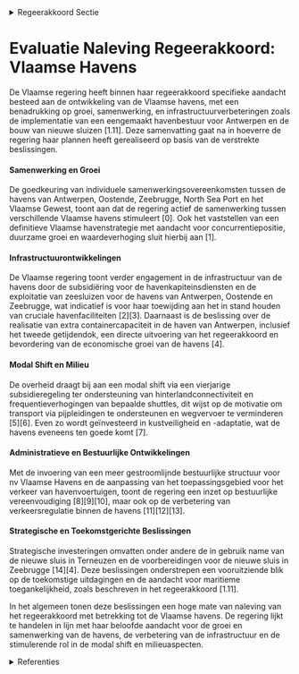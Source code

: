 

<details>
        <summary>Regeerakkoord Sectie </summary>
        <p>1.11 Havens De Vlaamse havens zijn de motor van de Vlaamse economie. We stimuleren de samenwerking tussen de verschillende Vlaamse havens en zorgen voor voldoende groeikansen voor elke haven. We vergroten de slagkracht van de havens van Antwerpen, North Sea Port, Oostende en Zeebrugge. We faciliteren een eengemaakt haven-bestuur voor linker- en rechteroever van het Antwerpse havengebied. Vanuit het Vlaams niveau nemen we de verantwoordelijkheid om ervoor te zorgen dat alle informatica en communicatie technologieplatformen van alle actoren op elkaar worden afgestemd. We gaan na welke bestuurlijke vereenvoudi-gingen doorgevoerd kunnen worden en evalueren het havendecreet om beter in te spelen op de toekomstige uitdagingen. De samenwerking met de havens is vastgelegd in een koepelovereenkomst die nu doorvertaald wordt in individuele overeenkomsten per haven. Uitgangspunt is dat de havens binnen dit kader zelf verantwoordelijk worden voor hun werking en ook expliciet aangeven welke bijdrage zij zullen leveren aan de noodzakelijke modal shift in het goederenverkeer. De Vlaamse overheid blijft verantwoordelijk voor haar decretaal vastgelegde kerntaken met name de maritieme toegang, sluiscomplexen en de werking van de Havenkapiteinsdienst. De Vlaamse regering engageert zich tegelijkertijd om verder maximaal bij te dragen aan de strategische investeringen in de havens. Tijdens deze bestuursperiode wordt de nieuwe sluis in Terneuzen in gebruik genomen en wordt gestart aan de bouw van de nieuwe sluis in Zeebrugge. We nemen zo snel mogelijk een robuust voorkeursbe-sluit voor de realisatie van extra containercapaci-teit voor de haven van Antwerpen – inclusief het tweede getijdendok – zodat de werken zo spoedig mogelijk kunnen aanvangen. Pijpleidingen moeten als een volwaardige trans-portmodus worden ingezet om de modal shift te ondersteunen. We reserveren ruimte voor leidin-genzones die de aanleg van bijkomende pijplei-dingen mogelijk maken. We werken een structurele oplossing uit voor het verzekeren van de continuïteit van de dienstverle-ning in het kader van de toegankelijkheid van de Vlaamse havens. Samen met de loodsen worden de voorwaarden onderzocht waaronder de Dienst Afzonderlijk Beheer Loodswezen kan evolueren naar een bedrijfsstructuur in eigen beheer van die loodsen. Het garanderen van de kustveiligheid bij een veranderend klimaat blijft absolute prioriteit. In samenwerking met de lokale besturen die hierin ook een verantwoordelijkheid opnemen, werken we aan klimaatadaptatie door te investeren in kustveiligheid wat ook de Vlaamse havens ten goede komt. </p>
        </details> 

# Evaluatie Naleving Regeerakkoord: Vlaamse Havens

De Vlaamse regering heeft binnen haar regeerakkoord specifieke aandacht besteed aan de ontwikkeling van de Vlaamse havens, met een benadrukking op groei, samenwerking, en infrastructuurverbeteringen zoals de implementatie van een eengemaakt havenbestuur voor Antwerpen en de bouw van nieuwe sluizen [1.11]. Deze samenvatting gaat na in hoeverre de regering haar plannen heeft gerealiseerd op basis van de verstrekte beslissingen.

#### Samenwerking en Groei
De goedkeuring van individuele samenwerkingsovereenkomsten tussen de havens van Antwerpen, Oostende, Zeebrugge, North Sea Port en het Vlaamse Gewest, toont aan dat de regering actief de samenwerking tussen verschillende Vlaamse havens stimuleert \[0\]. Ook het vaststellen van een definitieve Vlaamse havenstrategie met aandacht voor concurrentiepositie, duurzame groei en waardeverhoging sluit hierbij aan \[1\]. 

#### Infrastructuurontwikkelingen
De Vlaamse regering toont verder engagement in de infrastructuur van de havens door de subsidiëring voor de havenkapiteinsdiensten en de exploitatie van zeesluizen voor de havens van Antwerpen, Oostende en Zeebrugge, wat indicatief is voor haar toewijding aan het in stand houden van cruciale havenfaciliteiten \[2\]\[3\]. Daarnaast is de beslissing over de realisatie van extra containercapaciteit in de haven van Antwerpen, inclusief het tweede getijdendok, een directe uitvoering van het regeerakkoord en bevordering van de economische groei van de havens \[4\].

#### Modal Shift en Milieu
De overheid draagt bij aan een modal shift via een vierjarige subsidieregeling ter ondersteuning van hinterlandconnectiviteit en frequentieverhogingen van bepaalde shuttles, dit wijst op de motivatie om transport via pijpleidingen te ondersteunen en wegvervoer te verminderen \[5\]\[6\]. Even zo wordt geïnvesteerd in kustveiligheid en -adaptatie, wat de havens eveneens ten goede komt \[7\].

#### Administratieve en Bestuurlijke Ontwikkelingen
Met de invoering van een meer gestroomlijnde bestuurlijke structuur voor nv Vlaamse Havens en de aanpassing van het toepassingsgebied voor het verkeer van havenvoertuigen, toont de regering een inzet op bestuurlijke vereenvoudiging \[8\]\[9\]\[10\], maar ook op de verbetering van verkeersregulatie binnen de havens \[11\]\[12\]\[13\].

#### Strategische en Toekomstgerichte Beslissingen
Strategische investeringen omvatten onder andere de in gebruik name van de nieuwe sluis in Terneuzen en de voorbereidingen voor de nieuwe sluis in Zeebrugge \[14\]\[4\]. Deze beslissingen onderstrepen een vooruitziende blik op de toekomstige uitdagingen en de aandacht voor maritieme toegankelijkheid, zoals beschreven in het regeerakkoord [1.11].

In het algemeen tonen deze beslissingen een hoge mate van naleving van het regeerakkoord met betrekking tot de Vlaamse havens. De regering lijkt te handelen in lijn met haar beloofde aandacht voor de groei en samenwerking van de havens, de verbetering van de infrastructuur en de stimulerende rol in de modal shift en milieuaspecten.

<details>
        <summary> Referenties</summary>
        **[\[0\]](http://themis.vlaanderen.be/id/nieuwsbrief-info/61B8BF05364ED900090015DC)** : **(2021-12-17)** Vlaamse havenstrategie: ontwerpen van individuele samenwerkingsovereenkomst tussen de havens van Antwerpen, Oostende, Zeebrugge, North Sea Port en het Vlaamse Gewest   Aansluitend op de definitieve go... 

**[\[1\]](http://themis.vlaanderen.be/id/nieuwsbrief-info/61B8BD80364ED900090015D0)** : **(2021-12-17)** Vlaamse havenstrategie   De Vlaamse Regering hecht haar definitieve goedkeuring aan de Vlaamse havenstrategie. Met de Vlaamse havenstrategie zet de Vlaamse overheid in op een verbreding en verdieping ... 

**[\[2\]](http://themis.vlaanderen.be/id/resource/aca16a40-4925-11ec-94bb-99a9d1e168fe)** : **(2020-12-18)** Havens: havenkapiteindiensten en sluizen Acht ontwerpen van overeenkomst  De Vlaamse Regering keurt de overeenkomsten goed over de financiële tegemoetkomingen van het Vlaams Gewest voor de havenkapite... 

**[\[3\]](http://themis.vlaanderen.be/id/nieuwsbrief-info/61B8704D364ED9000900143C)** : **(2021-12-17)** Havenbedrijven: subsidie aanleg, onderhoud en exploitatie zeesluizen Ontwerpbesluit van de Vlaamse Regering tot toekenning van subsidies aan de havenbedrijven voor de aanleg en de instandhouding, met ... 

**[\[4\]](http://themis.vlaanderen.be/id/resource/ed4ccc10-492a-11ec-94bb-99a9d1e168fe)** : **(2020-01-31)** Voorkeursbesluit complex project extra containerbehandelingscapaciteit in het havengebied Antwerpen (ECA) Voorontwerp van besluit van de Vlaamse Regering tot definitieve vaststelling van het voorkeurs... 

**[\[5\]](http://themis.vlaanderen.be/id/nieuwsbrief-info/6194C901364ED90008000173)** : **(2021-11-19)** Impulsprogramma binnenvaart: subsidieregeling Voorontwerp van besluit van de Vlaamse Regering betreffende een vierjarige subsidieregeling ter bevordering van de hinterlandconnectiviteit van de Vlaamse... 

**[\[6\]](http://themis.vlaanderen.be/id/nieuwsbrief-info/61DE981D364ED900080009A4)** : **(2022-01-14)** Impulsprogramma binnenvaart: subsidieregeling Ontwerpbesluit van de Vlaamse Regering betreffende een vierjarige subsidieregeling ter bevordering van de hinterlandconnectiviteit van de Vlaamse zeehaven... 

**[\[7\]](http://themis.vlaanderen.be/id/nieuwsbrief-info/6358F7201EA6B745D23CC8C3)** : **(2022-10-28)** Plan Vlaamse Veerkracht: Vlaggenschipprojecten ter versterking van het watersysteem van de kustduinen Vlaggenschipproject Duinencomplex Drie ontwerpbesluiten van de Vlaamse Regering  In het kader van ... 

**[\[8\]](http://themis.vlaanderen.be/id/nieuwsbrief-info/63773ACB34B8770AF8FDEBF4)** : **(2022-11-18)** nv Vlaamse havens: voordracht bestuurders   De Vlaamse Regering draagt Nathalie Balcaen , administrateur-generaal van het agentschap Maritieme Dienstverlening en Kust, Kathy Vandenmeersschaut, adminis... 

**[\[9\]](http://themis.vlaanderen.be/id/nieuwsbrief-info/62CD309C8E6C4430A8898772)** : **(2022-07-15)** nv Vlaamse Havens: uitzondering op de verplichting om te voorzien in één derde onafhankelijke bestuurders   De  nv Vlaamse Havens  werd opgericht om sluisprojecten in de Vlaamse zeehavens te realisere... 

**[\[10\]](http://themis.vlaanderen.be/id/nieuwsbrief-info/60C9ABD6364ED900080003EB)** : **(2021-06-18)** Vaststelling toepassingsgebied verordening voor het verkeer van havenvoertuigen in de haven van Antwerpen Ontwerpbesluit van de Vlaamse Regering tot vaststelling van het toepassingsgebied van de veror... 

**[\[11\]](http://themis.vlaanderen.be/id/nieuwsbericht/63C5724B17E4B551F4BD04E6)** : **(2023-01-20)** Gewijzigde statuten nv Vlaamse havens 

**[\[12\]](http://themis.vlaanderen.be/id/resource/2b4cef90-4926-11ec-94bb-99a9d1e168fe)** : **(2020-12-11)** Vaststelling verkeersverordening havenvoertuigen in de haven van Antwerpen Ontwerpbesluit van de Vlaamse Regering tot vaststelling van de verordening voor het verkeer van havenvoertuigen in de haven v... 

**[\[13\]](http://themis.vlaanderen.be/id/nieuwsbericht/6578323AE2E2C9E5814C02B0)** : **(2023-12-15)** Toepassingsgebied verkeer van havenvoertuigen in de haven van Antwerpen: wijzigingsbesluit Voorontwerp van besluit van de Vlaamse Regering tot wijziging van het besluit van de Vlaamse Regering van 18 ... 

**[\[14\]](http://themis.vlaanderen.be/id/nieuwsbrief-info/60C9AD18364ED900080003ED)** : **(2021-06-18)** Wijziging Havendecreet Voorontwerp van decreet tot wijziging van het decreet van 2 maart 1999 houdende het beleid en het beheer van de zeehavens, het decreet van 22 december 2017 over het lokaal bestu... 
        </details> 

